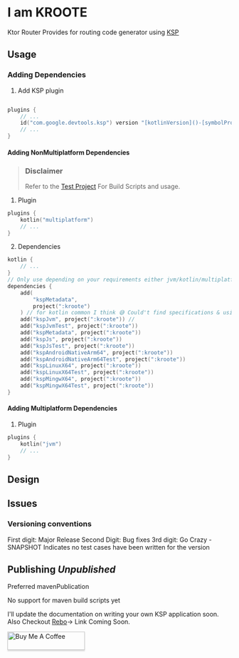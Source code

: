 # I am **KROOTE**

Ktor Router Provides for routing code generator using [KSP](https://github.com/google/ksp)

## Usage

### Adding Dependencies

1. Add KSP plugin

```kotlin

plugins {
    // ...
    id("com.google.devtools.ksp") version "[kotlinVersion]()-[symbolProcessingVersion]()"
    // ...
}
```

#### Adding NonMultiplatform Dependencies

> ### Disclaimer
> Refer to the [Test Project](./test) For Build Scripts and usage.

1. Plugin

```kotlin
plugins {
    kotlin("multiplatform")
    // ...
}
```

2. Dependencies

```kotlin
kotlin {
    // ...
}
// Only use depending on your requirements either jvm/kotlin/multiplatform 
dependencies {
    add(
        "kspMetadata",
        project(":kroote")
    ) // for kotlin common I think 😅 Could't find specifications & using alone might cause descriptor exceptions.
    add("kspJvm", project(":kroote")) //
    add("kspJvmTest", project(":kroote"))
    add("kspMetadata", project(":kroote"))
    add("kspJs", project(":kroote"))
    add("kspJsTest", project(":kroote"))
    add("kspAndroidNativeArm64", project(":kroote"))
    add("kspAndroidNativeArm64Test", project(":kroote"))
    add("kspLinuxX64", project(":kroote"))
    add("kspLinuxX64Test", project(":kroote"))
    add("kspMingwX64", project(":kroote"))
    add("kspMingwX64Test", project(":kroote"))
}
```

#### Adding Multiplatform Dependencies

1. Plugin

```kotlin
plugins {
    kotlin("jvm")
    // ...
}
```

## Design

## Issues

### Versioning conventions

First digit: Major Release Second Digit: Bug fixes 3rd digit: Go Crazy -SNAPSHOT Indicates no test cases have been
written for the version

## Publishing *Unpublished*

Preferred mavenPublication

No support for maven build scripts yet

I'll update the documentation on writing your own KSP application soon. Also Checkout [Rebo]()-> Link Coming Soon.

<a href="https://www.paypal.com/donate/?hosted_button_id=CUHRL6CUYWRTA" target="_blank"><img src="https://www.buymeacoffee.com/assets/img/custom_images/orange_img.png" alt="Buy Me A Coffee" style="height: 41px !important;width: 174px !important;box-shadow: 0px 3px 2px 0px rgba(190, 190, 190, 0.5) !important;-webkit-box-shadow: 0px 3px 2px 0px rgba(190, 190, 190, 0.5) !important;" ></a>




